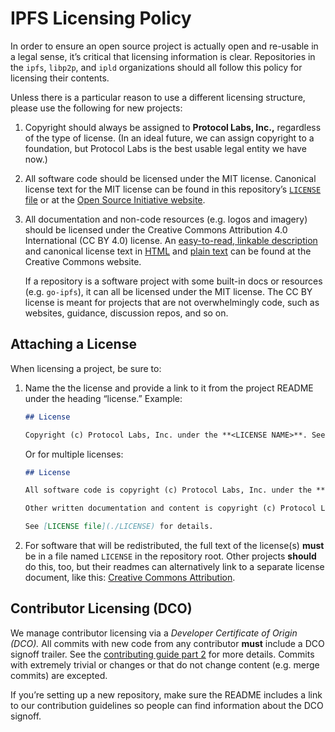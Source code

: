 # IPFS Licensing Policy

In order to ensure an open source project is actually open and re-usable in a legal sense, it’s critical that licensing information is clear. Repositories in the `ipfs`, `libp2p`, and `ipld` organizations should all follow this policy for licensing their contents.

Unless there is a particular reason to use a different licensing structure, please use the following for new projects:

1. Copyright should always be assigned to **Protocol Labs, Inc.,** regardless of the type of license. (In an ideal future, we can assign copyright to a foundation, but Protocol Labs is the best usable legal entity we have now.)

2. All software code should be licensed under the MIT license. Canonical license text for the MIT license can be found in this repository’s [`LICENSE` file](../LICENSE) or at the [Open Source Initiative website](https://opensource.org/licenses/MIT).

2. All documentation and non-code resources (e.g. logos and imagery) should be licensed under the Creative Commons Attribution 4.0 International (CC BY 4.0) license. An [easy-to-read, linkable description](https://creativecommons.org/licenses/by-sa/4.0/) and canonical license text in [HTML](https://creativecommons.org/licenses/by/4.0/legalcode) and [plain text](https://creativecommons.org/licenses/by/4.0/legalcode.txt) can be found at the Creative Commons website.

    If a repository is a software project with some built-in docs or resources (e.g. `go-ipfs`), it can all be licensed under the MIT license. The CC BY license is meant for projects that are not overwhelmingly code, such as websites, guidance, discussion repos, and so on.


## Attaching a License

When licensing a project, be sure to:

1. Name the the license and provide a link to it from the project README under the heading “license.” Example:

    ```md
    ## License
    
    Copyright (c) Protocol Labs, Inc. under the **<LICENSE NAME>**. See [LICENSE file](./LICENSE) for details.
    ```
    
    Or for multiple licenses:
    
    ```md
    ## License
    
    All software code is copyright (c) Protocol Labs, Inc. under the **MIT license**.
    
    Other written documentation and content is copyright (c) Protocol Labs, Inc. under the **Creative Commons Attribution License**.
    
    See [LICENSE file](./LICENSE) for details.
    ```

2. For software that will be redistributed, the full text of the license(s) **must** be in a file named `LICENSE` in the repository root. Other projects **should** do this, too, but their readmes can alternatively link to a separate license document, like this: [Creative Commons Attribution](https://creativecommons.org/licenses/by/4.0/).


## Contributor Licensing (DCO)

We manage contributor licensing via a *Developer Certificate of Origin (DCO).* All commits with new code from any contributor **must** include a DCO signoff trailer. See the [contributing guide part 2](../CONTRIBUTING-2.md#a-license-and-a-signed-off-by-trailers-are-required) for more details. Commits with extremely trivial or changes or that do not change content (e.g. merge commits) are excepted.

If you’re setting up a new repository, make sure the README includes a link to our contribution guidelines so people can find information about the DCO signoff.
